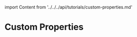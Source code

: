 import Content from '../../../api/tutorials/custom-properties.md'

# Custom Properties

<Content />
